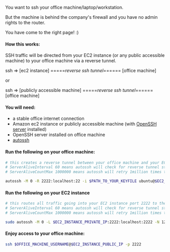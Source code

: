 You want to ssh your office machine/laptop/workstation.

But the machine is behind the company's firewall and you have no admin rights to the router.

You have come to the right page! :)


#### How this works:
SSH traffic will be directed from your EC2 instance (or any public accessible machine) to your office machine via a reverse tunnel.

ssh => [ec2 instance] =====_reverse ssh tunnel_======  [office machine]

or 

ssh => [publicly accessible machine]  =====_reverse ssh tunnel_======  [office machine]


#### You will need:
* a stable office internet connection
* Amazon ec2 instance or publicly accessible machine (with [OpenSSH server][1] installed)
* OpenSSH server installed on office machine 
* [autossh][2]




#### Run the following on your office machine:
```bash
# this creates a reverse tunnel between your office machine and your EC2 instance
# ServerAliveInterval 60 means autossh will check for reverse tunnel status every 60 seconds
# ServerAliveCountMax 1000000 means autossh will retry 1million times to create reverse tunnel

autossh -M 0 -R 2222:localhost:22 -i $PATH_TO_YOUR_KEYFILE ubuntu@$EC2_INSTANCE_PUBLIC_IP -o "ServerAliveInterval 60" -o "ServerAliveCountMax 1000000"
```

#### Run the following on your EC2 instance
```bash
# this routes all traffic going into your EC2 instance port 2222 to the reverse tunnel created above
# ServerAliveInterval 60 means autossh will check for reverse tunnel status every 60 seconds
# ServerAliveCountMax 1000000 means autossh will retry 1million times to create reverse tunnel

sudo autossh -M 0 -L $EC2_INSTANCE_PRIVATE_IP:2222:localhost:2222 -N 127.0.0.1 -i $PATH_TO_YOUR_KEYFILE -l ubuntu -o "ServerAliveInterval 60" -o "ServerAliveCountMax 1000000"
```

#### Enjoy access to your office machine:
``` bash
ssh $OFFICE_MACHINE_USERNAME@$EC2_INSTANCE_PUBLIC_IP -p 2222
```


[1]: https://help.ubuntu.com/community/SSH/OpenSSH/Configuring
[2]: http://www.harding.motd.ca/autossh/
[3]: http://supervisord.org/



